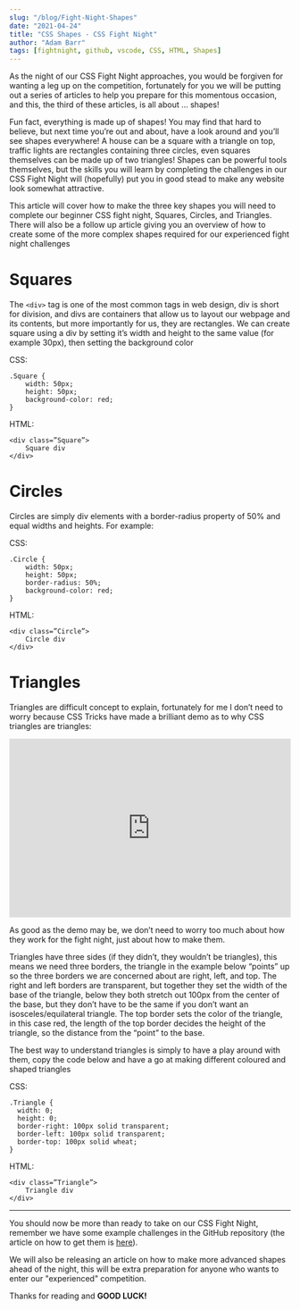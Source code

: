 ```yaml
---
slug: "/blog/Fight-Night-Shapes"
date: "2021-04-24"
title: "CSS Shapes - CSS Fight Night"
author: "Adam Barr"
tags: [fightnight, github, vscode, CSS, HTML, Shapes]
---
```


As the night of our CSS Fight Night approaches, you would be forgiven for wanting a leg up on the competition, fortunately for you we will be putting out a series of articles to help you prepare for this momentous occasion, and this, the third of these articles, is all about … shapes!

Fun fact, everything is made up of shapes! You may find that hard to believe, but next time you’re out and about, have a look around and you’ll see shapes everywhere! A house can be a square with a triangle on top, traffic lights are rectangles containing three circles, even squares themselves can be made up of two triangles! Shapes can be powerful tools themselves, but the skills you will learn by completing the challenges in our CSS Fight Night will (hopefully) put you in good stead to make any website look somewhat attractive.

This article will cover how to make the three key shapes you will need to complete our beginner CSS fight night, Squares, Circles, and Triangles. There will also be a follow up article giving you an overview of how to create some of the more complex shapes required for our experienced fight night challenges

# Squares

The `<div>` tag is one of the most common tags in web design, div is short for division, and divs are containers that allow us to layout our webpage and its contents, but more importantly for us, they are rectangles. We can create square using a div by setting it’s width and height to the same value (for example 30px), then setting the background color

CSS:

```
.Square {
	width: 50px;
	height: 50px;
	background-color: red;
}
```

HTML:

```
<div class=”Square”>
	Square div
</div>
```

# Circles

Circles are simply div elements with a border-radius property of 50% and equal widths and heights. For example:

CSS:

```
.Circle {
	width: 50px;
	height: 50px;
	border-radius: 50%;
	background-color: red;
}
```

HTML:

```
<div class=”Circle”>
	Circle div
</div>
```

# Triangles

Triangles are difficult concept to explain, fortunately for me I don’t need to worry because CSS Tricks have made a brilliant demo as to why CSS triangles are triangles:

<iframe height="320" style="width: 100%;" scrolling="no" title="Animation to Explain CSS Triangles" src="https://codepen.io/chriscoyier/embed/lotjh?height=265&theme-id=dark&default-tab=result" frameborder="no" loading="lazy" allowtransparency="true" allowfullscreen="true">
  See the Pen <a href='https://codepen.io/chriscoyier/pen/lotjh'>Animation to Explain CSS Triangles</a> by Chris Coyier 
  (<a href='https://codepen.io/chriscoyier'>@chriscoyier</a>) on <a href='https://codepen.io'>CodePen</a>.
</iframe>

As good as the demo may be, we don’t need to worry too much about how they work for the fight night, just about how to make them.

Triangles have three sides (if they didn’t, they wouldn’t be triangles), this means we need three borders, the triangle in the example below “points” up so the three borders we are concerned about are right, left, and top. The right and left borders are transparent, but together they set the width of the base of the triangle, below they both stretch out 100px from the center of the base, but they don’t have to be the same if you don’t want an isosceles/equilateral triangle. The top border sets the color of the triangle, in this case red, the length of the top border decides the height of the triangle, so the distance from the “point” to the base.

The best way to understand triangles is simply to have a play around with them, copy the code below and have a go at making different coloured and shaped triangles

CSS:

```
.Triangle {
  width: 0;
  height: 0;
  border-right: 100px solid transparent;
  border-left: 100px solid transparent;
  border-top: 100px solid wheat;
}
```

HTML:

```
<div class=”Triangle”>
	Triangle div
</div>
```

---

You should now be more than ready to take on our CSS Fight Night, remember we have some example challenges in the GitHub repository (the article on how to get them is [here](/blog/Fight-Night-Downloading-Template)).

We will also be releasing an article on how to make more advanced shapes ahead of the night, this will be extra preparation for anyone who wants to enter our "experienced" competition.

Thanks for reading and **GOOD LUCK!**
